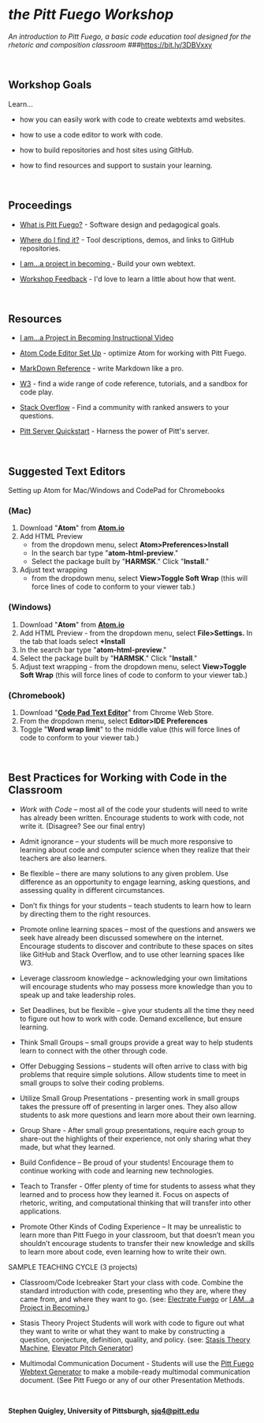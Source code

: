 # *the Pitt Fuego Workshop*
*An introduction to Pitt Fuego, a basic code education tool designed for the rhetoric and composition classroom*
###https://bit.ly/3DBVxxy<p>&nbsp;</p>


## Workshop Goals

Learn...

* how you can easily work with code to create webtexts amd websites. 

* how to use a code editor to work with code.

* how to build repositories and host sites using GitHub.

* how to find resources and support to sustain your learning.
<p>&nbsp;</p>

## Proceedings
* [What is Pitt Fuego?](https://sjquigley.github.io/Pitt-Fuego-Presentation/) - Software design and pedagogical goals.

* [Where do I find it?](https://pitt-fuego.github.io/Pitt-Fuego-Coding-Tools/) - Tool descriptions, demos, and links to GitHub repositories.

* [I am...a project in becoming ](https://github.com/Pitt-Fuego/I-am-a-project-in-becoming)- Build your own webtext.

* [Workshop Feedback](https://docs.google.com/forms/d/e/1FAIpQLSffIR6Cml15Gz_4Enxp39Pq3ynN9ivYxCeZTf3J5Q8e9NZsWg/viewform?usp=sf_link) - I'd love to learn a little about how that went. 

<p>&nbsp;</p>


## Resources

* [I am...a Project in Becoming Instructional Video](https://youtu.be/cJiYas7B9Us)

* [Atom Code Editor Set Up](https://github.com/Pitt-Fuego/Setting-Up-Atom-Code-Editor) - optimize Atom for working with Pitt Fuego.

* [MarkDown Reference](https://daringfireball.net/projects/markdown/) - write Markdown like a pro.

* [W3](https://www.w3schools.com) - find a wide range of code reference, tutorials, and a sandbox for code play.

* [Stack Overflow](https://stackoverflow.com) - Find a community with ranked answers to your questions.

* [Pitt Server Quickstart](https://github.com/Pitt-Fuego/Pitt-Server-Quickstart) - Harness the power of Pitt's server.

<p>&nbsp;</p>

## Suggested Text Editors 

Setting up Atom for Mac/Windows and CodePad for Chromebooks 

### (Mac)


1. Download "**Atom**" from **[Atom.io](atom.io)**
1. Add HTML Preview 
	- from the dropdown menu, select **Atom>Preferences>Install**
	- In the search bar type "**atom-html-preview**." 
	- Select the package built by "**HARMSK**." Click "**Install**."
1. Adjust text wrapping 
	 -	from the dropdown menu, select **View>Toggle Soft Wrap** (this will force lines of code to conform to your viewer tab.)

### (Windows)

1. Download "**Atom**" from **[Atom.io](atom.io)**
1. Add HTML Preview - from the dropdown menu, select **File>Settings.** In the tab that loads select **+Install** 
1. In the search bar type "**atom-html-preview**." 
1. Select the package built by "**HARMSK**." Click "**Install**."
1. Adjust text wrapping - from the dropdown menu, select **View>Toggle Soft Wrap** (this will force lines of code to conform to your viewer tab.)

### (Chromebook)

1. Download "**[Code Pad Text Editor](https://chrome.google.com/webstore/detail/code-pad-text-editor/adaepfiocmagdimjecpifghcgfjlfmkh?hl=en-GB)**" from Chrome Web Store. 
1. From the dropdown menu, select **Editor>IDE Preferences**
1. Toggle "**Word wrap limit**" to the middle value (this will force lines of code to conform to your viewer tab.)<p>&nbsp;</p>






## Best Practices for Working with Code in the Classroom


* *Work with Code* – most all of the code your students will need to write has already been written. Encourage students to work with code, not write it. (Disagree? See our final entry)

* Admit ignorance – your students will be much more responsive to learning about code and computer science when they realize that their teachers are also learners.

* Be flexible – there are many solutions to any given problem. Use difference as an opportunity to engage learning, asking questions, and assessing quality in different circumstances.

* Don’t fix things for your students – teach students to learn how to learn by directing them to the right resources.

* Promote online learning spaces – most of the questions and answers we seek have already been discussed somewhere on the internet. Encourage students to discover and contribute to these spaces on sites like GitHub and Stack Overflow, and to use other learning spaces like W3.

* Leverage classroom knowledge – acknowledging your own limitations will encourage students who may possess more knowledge than you to speak up and take leadership roles.

* Set Deadlines, but be flexible – give your students all the time they need to figure out how to work with code. Demand excellence, but ensure learning.

* Think Small Groups – small groups provide a great way to help students learn to connect with the other through code.

* Offer Debugging Sessions – students will often arrive to class with big problems that require simple solutions. Allow students time to meet in small groups to solve their coding problems.

* Utilize Small Group Presentations - presenting work in small groups takes the pressure off of presenting in larger ones. They also allow students to ask more questions and learn more about their own learning.

* Group Share - After small group presentations, require each group to share-out the highlights of their experience, not only sharing what they made, but what they learned.

* Build Confidence – Be proud of your students! Encourage them to continue working with code and learning new technologies.

* Teach to Transfer - Offer plenty of time for students to assess what they learned and to process how they learned it. Focus on aspects of rhetoric, writing, and computational thinking that will transfer into other applications.

* Promote Other Kinds of Coding Experience – It may be unrealistic to learn more than Pitt Fuego in your classroom, but that doesn’t mean you shouldn’t encourage students to transfer their new knowledge and skills to learn more about code, even learning how to write their own.



SAMPLE TEACHING CYCLE (3 projects)

* Classroom/Code Icebreaker Start your class with code. Combine the standard introduction with code, presenting who they are, where they came from, and where they want to go. (see: [Electrate Fuego](https://github.com/Pitt-Fuego/Electrate-Fuego) or [I AM...a Project in Becoming.](https://github.com/Pitt-Fuego/I-am-a-project-in-becoming))

* Stasis Theory Project Students will work with code to figure out what they want to write or what they want to make by constructing a question, conjecture, definition, quality, and policy. (see: [Stasis Theory Machine](https://github.com/Pitt-Fuego/stasis-theory-machine), [Elevator Pitch Generator](https://github.com/Pitt-Fuego/elevator-pitch-generator))

* Multimodal Communication Document - Students will use the [Pitt Fuego Webtext Generator](https://github.com/Pitt-Fuego/pitt-fuego-webtext-generator) to make a mobile-ready multimodal communication document. (See Pitt Fuego or any of our other Presentation Methods.<p>&nbsp;</p>



**Stephen Quigley, University of Pittsburgh, [sjq4@pitt.edu](sjq4@pitt.edu)**

 










